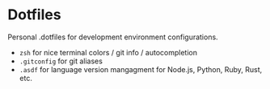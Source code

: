 # Dotfiles

Personal .dotfiles for development environment configurations.

- `zsh` for nice terminal colors / git info / autocompletion
- `.gitconfig` for git aliases
- `.asdf` for language version mangagment for Node.js, Python, Ruby, Rust, etc.
